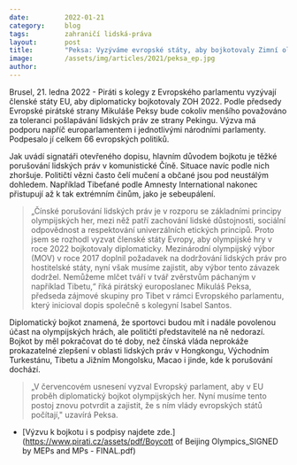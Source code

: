 ```yaml
---
date:         2022-01-21
category:     blog
tags:         zahraničí lidská-práva
layout:       post
title:        "Peksa: Vyzýváme evropské státy, aby bojkotovaly Zimní olympijské hry 2022"
image:        /assets/img/articles/2021/peksa_ep.jpg
author:       
---
```


Brusel, 21. ledna 2022 - Piráti s kolegy z Evropského parlamentu vyzývají členské státy EU, aby diplomaticky bojkotovaly ZOH 2022. Podle předsedy Evropské pirátské strany Mikuláše Peksy bude cokoliv menšího považováno za toleranci pošlapávání lidských práv ze strany Pekingu. Výzva má podporu napříč europarlamentem i jednotlivými národními parlamenty. Podpesalo jí celkem 66 evropských politiků.

Jak uvádí signatáři otevřeného dopisu, hlavním důvodem bojkotu je těžké porušování lidských práv v komunistické Číně. Situace navíc podle nich zhoršuje. Političtí vězni často čelí mučení a občané jsou pod neustálým dohledem. Například Tibeťané podle Amnesty International nakonec přistupují až k tak extrémním činům, jako je sebeupálení. 

> „Čínské porušování lidských práv je v rozporu se základními principy olympijských her, mezi něž patří zachování lidské důstojnosti, sociální odpovědnost a respektování univerzálních etických principů. Proto jsem se rozhodl vyzvat členské státy Evropy, aby olympijské hry v roce 2022 bojkotovaly diplomaticky. Mezinárodní olympijský výbor (MOV) v roce 2017 doplnil požadavek na dodržování lidských práv pro hostitelské státy, nyní však musíme zajistit, aby výbor tento závazek dodržel. Nemůžeme mlčet tváří v tvář zvěrstvům páchaným v například Tibetu,“ říká pirátský europoslanec Mikuláš Peksa, předseda zájmové skupiny pro Tibet v rámci Evropského parlamentu, který inicioval dopis společně s kolegyní Isabel Santos.

Diplomatický bojkot znamená, že sportovci budou mít i nadále povolenou účast na olympijských hrách, ale političtí představitelé na ně nedorazí. Bojkot by měl pokračovat do té doby, než čínská vláda neprokáže prokazatelné zlepšení v oblasti lidských práv v Hongkongu, Východním Turkestánu, Tibetu a Jižním Mongolsku, Macao i jinde, kde k porušování dochází. 

> „V červencovém usnesení vyzval Evropský parlament, aby v EU proběh diplomatický bojkot olympijských her. Nyní musíme tento postoj znovu potvrdit a zajistit, že s ním vlády evropských států počítají," uzavírá Peksa. 

* [Výzvu k bojkotu i s podpisy najdete zde.](https://www.pirati.cz/assets/pdf/Boycott of Beijing Olympics_SIGNED by MEPs and MPs - FINAL.pdf)

